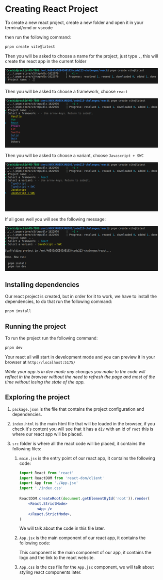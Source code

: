 # Creating React Project

To create a new react project, create a new folder and open it in your terminal/cmd or vscode

then run the following command:

```bash
pnpm create vite@latest
```

Then you will be asked to choose a name for the project, just type `.`, this will create the react app in the current folder

![](./asssets/cmd-1.png)

Then you will be asked to choose a framework, choose `react`

![](./asssets/cmd-2.png)

Then you will be asked to choose a variant, choose `Javascript + SWC`

![](./asssets/cmd-3.png)

If all goes well you will see the following message:

![](./asssets/cmd-4.png)

## Installing dependencies

Our react project is created, but in order for it to work, we have to install the dependencies, to do that run the following command:

```bash
pnpm install
```

## Running the project

To run the project run the following command:

```bash
pnpm dev
```

Your react all will start in development mode and you can preview it in your browser at `http://localhost:5175/`

*While your app is in dev mode any changes you make to the code will reflect in the browser without the need to refresh the page and most of the time without losing the state of the app.*

## Exploring the project

1. `package.json` is the file that contains the project configuration and dependencies.

2. `index.html` is the main html file that will be loaded in the browser, if you check it's content you will see that it has a `div` with an id of `root` this is where our react app will be placed.

3. `src` folder is where all the react code will be placed, it contains the following files:

    1. `main.jsx` is the entry point of our react app, it contains the following code:

        ```jsx
        import React from 'react'
        import ReactDOM from 'react-dom/client'
        import App from './App.jsx'
        import './index.css'

        ReactDOM.createRoot(document.getElementById('root')).render(
            <React.StrictMode>
                <App />
            </React.StrictMode>,
        )
        ```

        We will talk about the code in this file later.

    2. `App.jsx` is the main component of our react app, it contains the following code:

        This component is the main component of our app, it contains the logo and the link to the react website.

    3. `App.css` is the css file for the `App.jsx` component, we will talk about styling react components later.